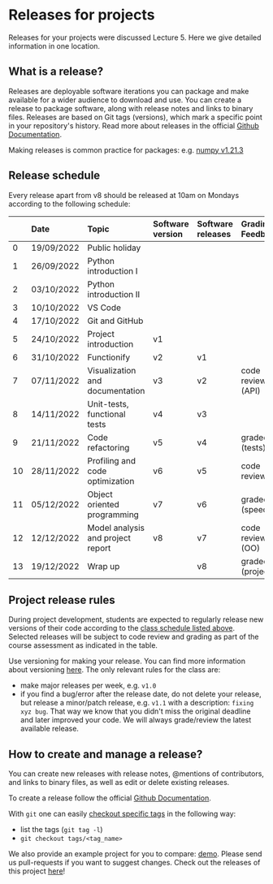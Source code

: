 # Releases for projects

Releases for your projects were discussed Lecture 5. Here we give detailed information in one location.

## What is a release?

Releases are deployable software iterations you can package and make available for a wider audience to download and use. You can create a release to package software, along with release notes and links to binary files. Releases are based on Git tags (versions), which mark a specific point in your repository's history. Read more about releases in the official [Github Documentation](https://docs.github.com/en/repositories/releasing-projects-on-github/about-releases).

Making releases is common practice for packages: e.g. [numpy v1.21.3](https://github.com/numpy/numpy/releases/tag/v1.21.3)

## Release schedule

Every release apart from v8 should be released at 10am on Mondays according to the following schedule:

|	          	|	Date	    |	Topic	| Software version | Software releases |  Grading / Feedback |
| :---        |    :---  |    :--- | :--- | :--- | :--- |
|	0	|	19/09/2022	|	Public holiday	|
|	1	|	26/09/2022	|	Python introduction I	|
|	2	|	03/10/2022	|	Python introduction II	|
|	3	|	10/10/2022	|	VS Code |
|	4	|	17/10/2022	|	Git	and GitHub |
|	5	|	24/10/2022	|	Project introduction	| v1 | |
|	6	|	31/10/2022	|	Functionify	| v2 | v1 |  |
|	7	|	07/11/2022	|	Visualization and documentation	| v3 | v2 | code review (API) |
|	8	|	14/11/2022	|	Unit-tests, functional tests	| v4 | v3 | |
|	9	|	21/11/2022	|	Code refactoring	| v5 | v4 | graded (tests) |
|	10	|	28/11/2022	|	Profiling and code optimization	| v6 | v5 | code review  |
|	11	|	05/12/2022	|	Object oriented programming	| v7 | v6 | graded (speed)|
|	12	|	12/12/2022	|	Model analysis and project report | v8 | v7 | code review (OO) |
|	13	|	19/12/2022	|	Wrap up	|  | v8 | graded (project) |


## Project release rules

During project development, students are expected to regularly release new versions of their code according to the [class schedule listed above](##release-schedule). Selected releases will be subject to code review and grading as part of the course assessment as indicated in the table.

Use versioning for making your release. You can find more information about versioning [here](https://py-pkgs.org/07-releasing-versioning.html). The only relevant rules for the class are:

- make major releases per week, e.g. `v1.0`
- if you find a bug/error after the release date, do not delete your release, but release a minor/patch release, e.g. `v1.1` with a description: `fixing xyz bug`. That way we know that you didn't miss the original deadline and later improved your code. We will always grade/review the latest available release.

## How to create and manage a release?

You can create new releases with release notes, @mentions of contributors, and links to binary files, as well as edit or delete existing releases.

To create a release follow the official [Github Documentation](https://docs.github.com/en/repositories/releasing-projects-on-github/managing-releases-in-a-repository).

With `git` one can easily [checkout specific tags](https://stackoverflow.com/questions/791959/download-a-specific-tag-with-git) in the following way:
- list the tags (```git tag -l```)
- `git checkout tags/<tag_name>`

We also provide an example project for you to compare: [demo](https://github.com/EPFL-BIO-210/demo-project). Please send us pull-requests if you want to suggest changes. Check out the releases of this project [here](https://github.com/EPFL-BIO-210/demo-project/releases)!
